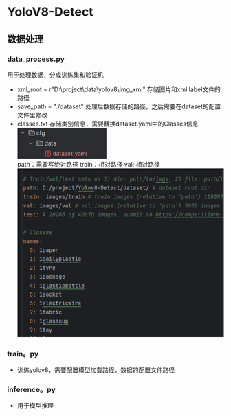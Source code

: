 # YoloV8-Detect

## 数据处理
### data_process.py
用于处理数据，分成训练集和验证机
* xml_root = r"D:\project\data\yolov8\img_xml" 存储图片和xml label文件的路径
* save_path = "./dataset" 处理后数据存储的路径，之后需要在dataset的配置文件里修改
* classes.txt 存储类别信息，需要替换dataset.yaml中的Classes信息\
![img.png](picture/img.png)\
path：需要写绝对路径
train：相对路径
val: 相对路径\
![img.png](picture/img1.png)
### train。py
* 训练yolov8，需要配置模型加载路径，数据的配置文件路径

### inference。py
* 用于模型推理



